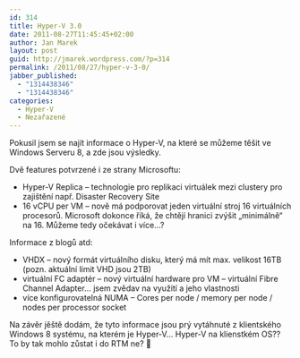 ```yaml
---
id: 314
title: Hyper-V 3.0
date: 2011-08-27T11:45:45+02:00
author: Jan Marek
layout: post
guid: http://jmarek.wordpress.com/?p=314
permalink: /2011/08/27/hyper-v-3-0/
jabber_published:
  - "1314438346"
  - "1314438346"
categories:
  - Hyper-V
  - Nezařazené
---
```

Pokusil jsem se najít informace o Hyper-V, na které se můžeme těšit ve Windows Serveru 8, a zde jsou výsledky.

Dvě features potvrzené i ze strany Microsoftu:

  * Hyper-V Replica &#8211; technologie pro replikaci virtuálek mezi clustery pro zajištění např. Disaster Recovery Site
  * 16 vCPU per VM &#8211; nově má podporovat jeden virtuální stroj 16 virtuálních procesorů. Microsoft dokonce říká, že chtějí hranici zvýšit &#8222;minimálně&#8220; na 16. Můžeme tedy očekávat i více&#8230;?

Informace z blogů atd:

  * VHDX &#8211; nový formát virtuálního disku, který má mít max. velikost 16TB (pozn. aktuální limit VHD jsou 2TB)
  * virtuální FC adaptér &#8211; nový virtuální hardware pro VM &#8211; virtuální Fibre Channel Adapter&#8230; jsem zvědav na využití a jeho vlastnosti
  * více konfigurovatelná NUMA &#8211; Cores per node / memory per node / nodes per processor socket

Na závěr jěště dodám, že tyto informace jsou prý vytáhnuté z klientského Windows 8 systému, na kterém je Hyper-V&#8230; Hyper-V na klienstkém OS?? To by tak mohlo zůstat i do RTM ne? 🙂